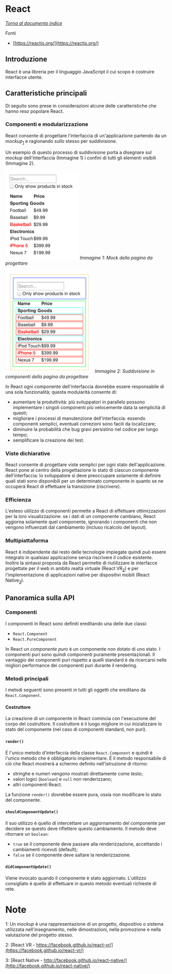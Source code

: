 # React
[_Torna al documento indice_](./README.md)

Fonti

-   [https://reactjs.org/](https://reactjs.org/)

## Introduzione
React è una libreria per il linguaggio JavaScript il cui scopo è costruire interfacce utente.

## Caratteristiche principali
Di seguito sono prese in considerazioni alcune delle caratteristiche che hanno reso popolare React.

### Componenti e modularizzazione
React consente di progettare l'interfaccia di un'applicazione partendo da un _mockup_<sub>[1](#1)</sub> e ragionando sullo stesso per suddivisione.

Un esempio di questo processo di suddivisione porta a disegnare sul _mockup_ dell'interfaccia (Immagine 1) i confini di tutti gli elementi visibili (Immagine 2).

![](./images/react_ui_mock.png)
_Immagine 1: Mock della pagina da progettare_

![](./images/react_ui_mock_boxed.png)
_Immagine 2: Suddivisione in componenti della pagina da progettare_

In React ogni componente dell'interfaccia dovrebbe essere responsabile di una sola funzionalità; questa modularità consente di:

-   aumentare la produttività: più sviluppatori in parallelo possono implementare i singoli componenti più velocemente data la semplicità di questi;
-   migliorare i processi di manutenzione dell'interfaccia: essendo componenti semplici, eventuali correzioni sono facili da localizzare;
-   diminuire la probabilità che bug gravi persistino nel codice per lungo tempo;
-   semplificare la creazione dei test.

### Viste dichiarative
React consente di progettare viste semplici per ogni stato dell'applicazione. React pone al centro della progettazione lo stato di ciascun componente dell'interfaccia: lo sviluppatore si deve preoccupare solamente di definire quali stati sono disponibili per un determinato componente in quanto se ne occuperà React di effettuare la transizione (_riscrivere_).

### Efficienza
L'esteso utilizzo di componenti permette a React di effettuare ottimizzazioni per la loro  visualizzazione: se i dati di un  componente cambiano, React aggiorna solamente quel componente, ignorando i componenti che non vengono influenzati dal cambiamento (incluso ricalcolo del layout).

### Multipiattaforma
React è indipendente dal resto delle tecnologie impiegate quindi può essere integrato in qualsiasi applicazione senza riscrivere il codice esistente.
Inoltre la sintassi proposta da React permette di riutilizzare le interfacce progettate per il web in ambito realtà virtuale (React VR<sub>[2](#2)</sub>) e per l'implementazione di applicazioni native per dispositivi mobili (React Native<sub>[3](#3)</sub>).

## Panoramica sulla API

### Componenti
I componenti in React sono definiti ereditando una delle due classi:

-   `React.Component`
-   `React.PureComponent`

In React un _componente puro_ è un componente non dotato di uno stato. I componenti puri sono quindi componenti puramente presentazionali. Il vantaggio dei componenti puri rispetto a quelli standard è da ricercarsi nelle migliori performance dei componenti puri durante il rendering.

### Metodi principali
I metodi seguenti sono presenti in tutti gli oggetti che ereditano da `React.Component`.

#### Costruttore
La creazione di un componente in React comincia con l'esecuzione del corpo del costruttore.
Il costruttore è il luogo migliore in cui inizializzare lo stato del componente (nel caso di componenti standard, non puri).


#### `render()`
É l'unico metodo d'interfaccia della classe `React.Component` e quindi è l'unico metodo che è obbligatorio implementare.
É il metodo responsabile di ciò che React mostrerà a schermo definito nell'istruzione di ritorno:

-   stringhe e numeri vengono mostrati direttamente come testo;
-   valori logici (`boolean`) e  `null` non renderizzano;
-   altri componenti React.

La funzione `render()` dovrebbe essere pura, ossia non modificare lo stato del componente.

#### `shouldComponentUpdate()`
Il suo utilizzo è quello di intercettare un aggiornamento del componente per decidere se questo deve riflettere questo cambiamento. Il metodo deve ritornare un `boolean`:

-   `true` se il componente deve passare alla renderizzazione, accettando i cambiamenti ricevuti (default);
-   `false` se il componente deve saltare la renderizzazione.

#### `didComponentUpdate()`
Viene invocato quando il componente è stato aggiornato. L'utilizzo consigliato è quello di effettuare in questo metodo eventuali richieste di rete.

# Note
<a name="1">1:</a> Un _mockup_ è una rappresentazione di un progetto, dispositivo o sistema utilizzata nell'insegnamento, nelle dimostrazioni, nella promozione e nella valutazione del progetto stesso.

<a name="2">2:</a> [React VR - https://facebook.github.io/react-vr/](https://facebook.github.io/react-vr/)

<a name="3">3:</a> [React Native - http://facebook.github.io/react-native/](http://facebook.github.io/react-native/)
